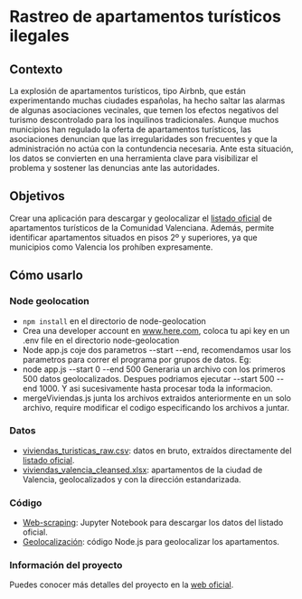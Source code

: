 # Rastreo de apartamentos turísticos ilegales
## Contexto
La explosión de apartamentos turísticos, tipo Airbnb, que están experimentando muchas ciudades españolas, ha hecho saltar las alarmas de algunas asociaciones vecinales, que temen los efectos negativos del turismo descontrolado para los inquilinos tradicionales. Aunque muchos municipios han regulado la oferta de apartamentos turísticos, las asociaciones denuncian que las irregularidades son frecuentes y que la administración no actúa con la contundencia necesaria. Ante esta situación, los datos se convierten en  una herramienta clave para visibilizar el problema y sostener las denuncias ante las autoridades.
## Objetivos
Crear una aplicación para descargar y geolocalizar el [listado oficial](http://comunitatvalenciana.com/viaje/alojamiento/viviendas-turisticas) de apartamentos turísticos de la Comunidad Valenciana. Además, permite identificar apartamentos situados en pisos 2º y superiores, ya que municipios como Valencia los prohíben expresamente.
## Cómo usarlo
### Node geolocation
 - `npm install` en el directorio de node-geolocation
 - Crea una developer account en www.here.com, coloca tu api key en un .env file en el directorio node-geolocation
 - Node app.js coje dos parametros --start --end, recomendamos usar los parametros para correr el programa por grupos de datos. Eg:
  - node app.js --start 0 --end 500 Generaria un archivo con los primeros 500 datos geolocalizados. Despues podriamos ejecutar --start 500 --end 1000. Y asi sucesivamente hasta procesar toda la informacion.
 - mergeViviendas.js junta los archivos extraidos anteriormente en un solo archivo, require modificar el codigo especificando los archivos a juntar.

### Datos
* [viviendas_turisticas_raw.csv](https://github.com/datos-solidarios/rastreo-apartamentos-turisticos-irregulares/blob/master/datos/viviendas_turisticas_raw.csv): datos en bruto, extraídos directamente del [listado oficial](http://comunitatvalenciana.com/viaje/alojamiento/viviendas-turisticas).
* [viviendas_valencia_cleansed.xlsx](https://github.com/datos-solidarios/rastreo-apartamentos-turisticos-irregulares/blob/master/datos/viviendas_valencia_cleansed.xlsx): apartamentos de la ciudad de Valencia, geolocalizados y con la dirección estandarizada.
### Código
* [Web-scraping](https://github.com/datos-solidarios/rastreo-apartamentos-turisticos-irregulares/tree/master/codigo/web-scrapping): Jupyter Notebook para descargar los datos del listado oficial.
* [Geolocalización](https://github.com/datos-solidarios/rastreo-apartamentos-turisticos-irregulares/tree/master/codigo/geolocalizacion): código Node.js para geolocalizar los apartamentos.
### Información del proyecto
Puedes conocer más detalles del proyecto en la [web oficial](https://sites.google.com/view/datos-solidarios/proyectos/rastreo-de-apartamentos-tur%C3%ADsticos-irregulares?authuser=0).
